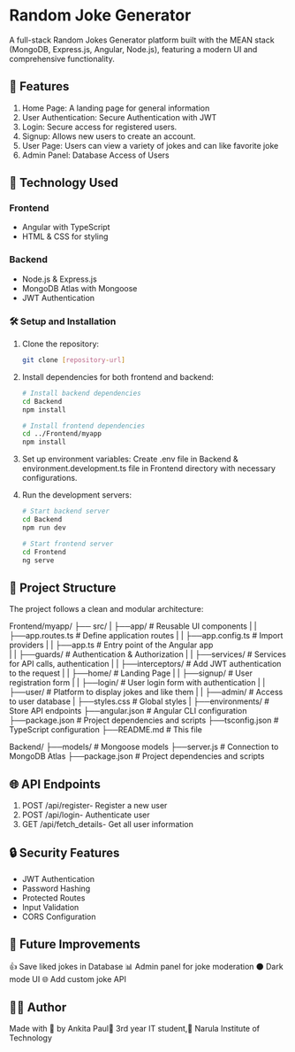 # Random Joke Generator
A full-stack Random Jokes Generator platform built with the MEAN stack (MongoDB, Express.js, Angular, Node.js), featuring a modern UI and comprehensive functionality.

## 🌟 Features

1. Home Page: A landing page for general information
2. User Authentication: Secure Authentication with JWT
3. Login: Secure access for registered users.
4. Signup: Allows new users to create an account.
5. User Page: Users can view a variety of jokes and can like favorite joke
6. Admin Panel: Database Access of Users
 

## 🚀 Technology Used

### Frontend
- Angular with TypeScript
- HTML & CSS for styling
### Backend
- Node.js & Express.js
- MongoDB Atlas with Mongoose
- JWT Authentication

### 🛠️ Setup and Installation

1. Clone the repository:
   ```bash
   git clone [repository-url]
   ```
2. Install dependencies for both frontend and backend:
   ```bash
   # Install backend dependencies
   cd Backend
   npm install

   # Install frontend dependencies
   cd ../Frontend/myapp
   npm install
   ```
3. Set up environment variables:
   Create .env file in Backend & environment.development.ts file in Frontend directory with necessary configurations.

4. Run the development servers:
   ```bash
   # Start backend server
   cd Backend
   npm run dev

   # Start frontend server
   cd Frontend
   ng serve
   ```

## 📁 Project Structure

The project follows a clean and modular architecture:

Frontend/myapp/
├── src/
|    ├──app/                # Reusable UI components
|    |   ├──app.routes.ts   # Define application routes
|    |   ├──app.config.ts   # Import providers
|    |   ├──app.ts          # Entry point of the Angular app          
|    |   ├──guards/         # Authentication & Authorization
|    |   ├──services/       # Services for API calls, authentication
|    |   ├──interceptors/   # Add JWT authentication to the request
|    |   ├──home/           # Landing Page
|    |   ├──signup/         # User registration form
|    |   ├──login/          # User login form with authentication
|    |   ├──user/           # Platform to display jokes and like them
|    |   ├──admin/          # Access to user database
|    ├──styles.css          # Global styles
|    ├──environments/       # Store API endpoints
├──angular.json             # Angular CLI configuration
├──package.json             # Project dependencies and scripts
├──tsconfig.json            # TypeScript configuration
├──README.md                # This file


Backend/
├──models/       # Mongoose models
├──server.js     # Connection to MongoDB Atlas
├──package.json  # Project dependencies and scripts


## 🌐 API Endpoints

1. POST /api/register- Register a new user
2. POST /api/login-  Authenticate user
3. GET /api/fetch_details- Get all user information

## 🔒 Security Features

- JWT Authentication
- Password Hashing
- Protected Routes
- Input Validation
- CORS Configuration

## 🚀 Future Improvements

👍 Save liked jokes in Database
📊 Admin panel for joke moderation
⚫ Dark mode UI
🌐 Add custom joke API



## 👨‍💻 Author

Made with 💖 by Ankita Paul💙
3rd year IT student,📍 Narula Institute of Technology  


